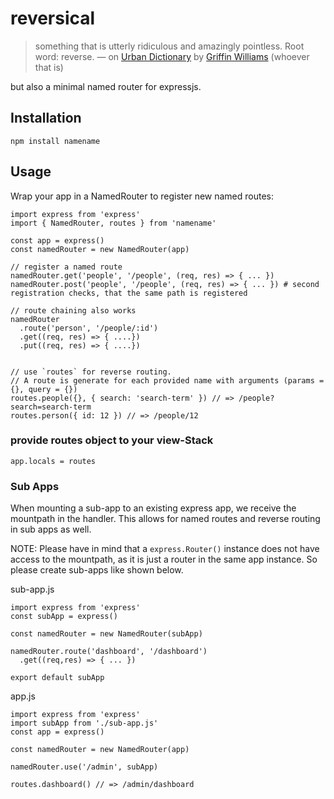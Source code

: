 # reversical

> something that is utterly ridiculous and amazingly pointless. Root word: reverse.
— on [Urban Dictionary](https://www.urbandictionary.com/define.php?term=reversical) by [Griffin Williams](https://www.urbandictionary.com/author.php?author=Griffin%20Williams) (whoever that is)

but also a minimal named router for expressjs.

## Installation

```
npm install namename
```

## Usage

Wrap your app in a NamedRouter to register new named routes:

```
import express from 'express'
import { NamedRouter, routes } from 'namename'

const app = express()
const namedRouter = new NamedRouter(app)

// register a named route
namedRouter.get('people', '/people', (req, res) => { ... })
namedRouter.post('people', '/people', (req, res) => { ... }) # second registration checks, that the same path is registered

// route chaining also works
namedRouter
  .route('person', '/people/:id')
  .get((req, res) => { ....})
  .put((req, res) => { ....})


// use `routes` for reverse routing.
// A route is generate for each provided name with arguments (params = {}, query = {})
routes.people({}, { search: 'search-term' }) // => /people?search=search-term
routes.person({ id: 12 }) // => /people/12
```

### provide routes object to your view-Stack

```
app.locals = routes
```

### Sub Apps

When mounting a sub-app to an existing express app, we receive the mountpath in the handler.
This allows for named routes and reverse routing in sub apps as well.

NOTE: Please have in mind that a `express.Router()` instance does not have access to the mountpath,
as it is just a router in the same app instance. So please create sub-apps like shown below.

sub-app.js
```
import express from 'express'
const subApp = express()

const namedRouter = new NamedRouter(subApp)

namedRouter.route('dashboard', '/dashboard')
  .get((req,res) => { ... })

export default subApp
```

app.js
```
import express from 'express'
import subApp from './sub-app.js'
const app = express()

const namedRouter = new NamedRouter(app)

namedRouter.use('/admin', subApp)

routes.dashboard() // => /admin/dashboard
```
